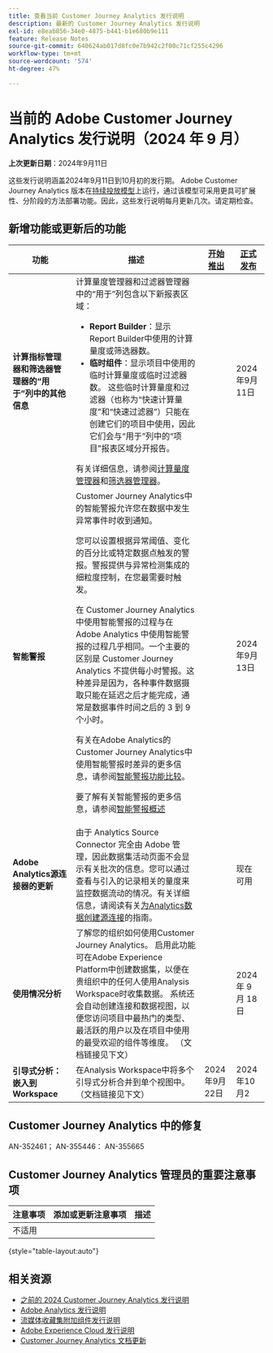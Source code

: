 ```yaml
---
title: 查看当前 Customer Journey Analytics 发行说明
description: 最新的 Customer Journey Analytics 发行说明
exl-id: e8eab856-34e0-4875-b441-b1e680b9e111
feature: Release Notes
source-git-commit: 640624ab017d8fc0e7b942c2f00c71cf255c4296
workflow-type: tm+mt
source-wordcount: '574'
ht-degree: 47%

---
```


# 当前的 Adobe Customer Journey Analytics 发行说明（2024 年 9 月）

**上次更新日期**：2024年9月11日

这些发行说明涵盖2024年9月11日到10月初的发行期。 Adobe Customer Journey Analytics 版本在[持续投放模型](releases.md)上运行，通过该模型可采用更具可扩展性、分阶段的方法部署功能。因此，这些发行说明每月更新几次。请定期检查。

## 新增功能或更新后的功能

| 功能 | 描述 | [开始推出](releases.md) | [正式发布](releases.md) |
| ----------- | ---------- | ------- | ---- |
| **计算指标管理器和筛选器管理器的“用于”列中的其他信息** | 计算量度管理器和过滤器管理器中的“用于”列包含以下新报表区域：<ul><li>**Report Builder**：显示Report Builder中使用的计算量度或筛选器数。</li><li>**临时组件**：显示项目中使用的临时计算量度或临时过滤器数。 这些临时计算量度和过滤器（也称为“快速计算量度”和“快速过滤器”）只能在创建它们的项目中使用，因此它们会与“用于”列中的“项目”报表区域分开报告。</li></ul>有关详细信息，请参阅[计算量度管理器](https://experienceleague.adobe.com/en/docs/analytics-platform/using/cja-components/cja-calcmetrics/cm-workflow/cm-manager)和[筛选器管理器](https://experienceleague.adobe.com/en/docs/analytics-platform/using/cja-components/cja-filters/manage-filters)。 |  | 2024年9月11日 |
| **智能警报** | Customer Journey Analytics中的智能警报允许您在数据中发生异常事件时收到通知。<p>您可以设置根据异常阈值、变化的百分比或特定数据点触发的警报。警报提供与异常检测集成的细粒度控制，在您最需要时触发。</p><p>在 Customer Journey Analytics 中使用智能警报的过程与在 Adobe Analytics 中使用智能警报的过程几乎相同。一个主要的区别是 Customer Journey Analytics 不提供每小时警报。这种差异是因为，各种事件数据摄取只能在延迟之后才能完成，通常是数据事件时间之后的 3 到 9 个小时。</p><p>有关在Adobe Analytics的Customer Journey Analytics中使用智能警报时差异的更多信息，请参阅[智能警报功能比较](/help/components/c-intelligent-alerts/alerts-feature-comparison.md)。</p><p>要了解有关智能警报的更多信息，请参阅[智能警报概述](/help/components/c-intelligent-alerts/intellligent-alerts.md) |  | 2024年9月13日 |
| **Adobe Analytics源连接器的更新** | 由于 Analytics Source Connector 完全由 Adobe 管理，因此数据集活动页面不会显示有关批次的信息。您可以通过查看与引入的记录相关的量度来监控数据流动的情况。有关详细信息，请阅读有关[为Analytics数据创建源连接](https://experienceleague.adobe.com/en/docs/experience-platform/sources/ui-tutorials/create/adobe-applications/analytics)的指南。 |  | 现在可用 |
| **使用情况分析** | 了解您的组织如何使用Customer Journey Analytics。 启用此功能可在Adobe Experience Platform中创建数据集，以便在贵组织中的任何人使用Analysis Workspace时收集数据。 系统还会自动创建连接和数据视图，以便您访问项目中最热门的类型、最活跃的用户以及在项目中使用的最受欢迎的组件等维度。 （文档链接见下文） |  | 2024 年 9 月 18 日 |
| **引导式分析：嵌入到Workspace** | 在Analysis Workspace中将多个引导式分析合并到单个视图中。 （文档链接见下文） | 2024年9月22日 | 2024年10月2 |


## Customer Journey Analytics 中的修复

AN-352461； AN-355446： AN-355665

## Customer Journey Analytics 管理员的重要注意事项

| 注意事项 | 添加或更新注意事项 | 描述 |
| --- | --- | --- |
| 不适用 | | |

{style="table-layout:auto"}

## 相关资源

* [之前的 2024 Customer Journey Analytics 发行说明](/help/release-notes/2024.md)
* [Adobe Analytics 发行说明](https://experienceleague.adobe.com/docs/analytics/release-notes/latest.html?lang=zh-Hans)
* [流媒体收藏集附加组件发行说明](https://experienceleague.adobe.com/docs/media-analytics/using/additional-resources/release-notes.html?lang=zh-Hans)
* [Adobe Experience Cloud 发行说明](https://experienceleague.adobe.com/docs/release-notes/experience-cloud/current.html?lang=zh-Hans)
* [Customer Journey Analytics 文档更新](/help/release-notes/doc-changes.md)
